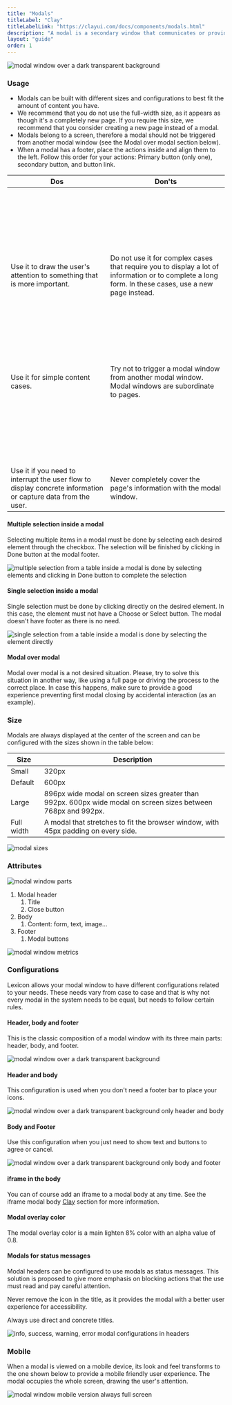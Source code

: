 ```yaml
---
title: "Modals"
titleLabel: "Clay"
titleLabelLink: "https://clayui.com/docs/components/modals.html"
description: "A modal is a secondary window that communicates or provides an action inside the same process."
layout: "guide"
order: 1
---
```

![modal window over a dark transparent background](../../../images/Modal.jpg)

### Usage

* Modals can be built with different sizes and configurations to best fit the amount of content you have.
* We recommend that you do not use the full-width size, as it appears as though it's a completely new page. If you require this size, we recommend that you consider creating a new page instead of a modal.
* Modals belong to a screen, therefore a modal should not be triggered from another modal window (see the Modal over modal section below).
* When a modal has a footer, place the actions inside and align them to the left. Follow this order for your actions: Primary button (only one), secondary button, and button link.

<table>
    <thead>
        <tr>
            <th>Dos</th>
            <th>Don'ts</th>
        </tr>
    </thead>
    <tbody>
        <tr>
            <td>
                <div class="d-flex align-items-center">
                    <svg class="lexicon-icon lexicon-icon-check do mr-3"><use xlink:href="/vendor/lexicon/icons.svg#check"></use></svg>
                    <span>Use it to draw the user's attention to something that is more important.</span>
                </div>
            </td>
            <td>
                <div class="d-flex align-items-center">
                    <svg class="lexicon-icon lexicon-icon-times dont mr-3"><use xlink:href="/vendor/lexicon/icons.svg#times"></use></svg>
                    <span>Do not use it for complex cases that require you to display a lot of information or to complete a long form. In these cases, use a new page instead.</span>
                </div>
            </td>
        </tr>
        <tr>
            <td>
                <div class="d-flex align-items-center">
                    <svg class="lexicon-icon lexicon-icon-check do mr-3"><use xlink:href="/vendor/lexicon/icons.svg#check"></use></svg>
                    <span>Use it for simple content cases.</span>
                </div>
            </td>
            <td>
                <div class="d-flex align-items-center">
                    <svg class="lexicon-icon lexicon-icon-times dont mr-3"><use xlink:href="/vendor/lexicon/icons.svg#times"></use></svg>
                    <span>Try not to trigger a modal window from another modal window. Modal windows are subordinate to pages.</span>
                </div>
            </td>
        </tr>
        <tr>
            <td>
                <div class="d-flex align-items-center">
                    <svg class="lexicon-icon lexicon-icon-check do mr-3"><use xlink:href="/vendor/lexicon/icons.svg#check"></use></svg>
                    <span>Use it if you need to interrupt the user flow to display concrete information or capture data from the user.</span>
                </div>
            </td>
            <td>
                <div class="d-flex align-items-center">
                    <svg class="lexicon-icon lexicon-icon-times dont mr-3"><use xlink:href="/vendor/lexicon/icons.svg#times"></use></svg>
                    <span>Never completely cover the page's information with the modal window.</span>
                </div>
            </td>
        </tr>
    </tbody>
</table>


#### Multiple selection inside a modal

Selecting multiple items in a modal must be done by selecting each desired element through the checkbox. The selection will be finished by clicking in Done button at the modal footer.

![multiple selection from a table inside a modal is done by selecting elements and clicking in Done button to complete the selection](../../../images/Modal-selection-multiple.jpg)

#### Single selection inside a modal

Single selection must be done by clicking directly on the desired element. In this case, the element must not have a Choose or Select button. The modal doesn't have footer as there is no need.

![single selection from a table inside a modal is done by selecting the element directly](../../../images/Modal-selection-single.jpg)

#### Modal over modal

Modal over modal is a not desired situation. Please, try to solve this situation in another way, like using a full page or driving the process to the correct place. In case this happens, make sure to provide a good experience preventing first modal closing by accidental interaction (as an example).

### Size

Modals are always displayed at the center of the screen and can be configured with the sizes shown in the table below:

| Size | Description |
| ---- | ----- |
| Small | 320px |
| Default | 600px |
| Large | 896px wide modal on screen sizes greater than 992px. 600px wide modal on screen sizes between 768px and 992px. |
| Full width | A modal that stretches to fit the browser window, with 45px padding on every side. |

![modal sizes](../../../images/ModalSize.jpg)

### Attributes

![modal window parts](../../../images/ModalParts.jpg)

1. Modal header
    1. Title
    2. Close button
2. Body
    1. Content: form, text, image...
3. Footer
    1. Modal buttons

![modal window metrics](../../../images/ModalMetrics.jpg)

### Configurations

Lexicon allows your modal window to have different configurations related to your needs. These needs vary from case to case and that is why not every modal in the system needs to be equal, but needs to follow certain rules.

#### Header, body and footer

This is the classic composition of a modal window with its three main parts: header, body, and footer.

![modal window over a dark transparent background](../../../images/Modal.jpg)

#### Header and body

This configuration is used when you don't need a footer bar to place your icons.

![modal window over a dark transparent background only header and body](../../../images/ModalFooterless.jpg)

#### Body and Footer

Use this configuration when you just need to show text and buttons to agree or cancel.

![modal window over a dark transparent background only body and footer](../../../images/ModalBodyFooter.jpg)

#### iframe in the body

You can of course add an iframe to a modal body at any time. See the iframe modal body [Clay](https://clayui.com/docs/components/modals.html) section for more information.

#### Modal overlay color

The modal overlay color is a main lighten 8% color with an alpha value of 0.8.

#### Modals for status messages

Modal headers can be configured to use modals as status messages. This solution is proposed to give more emphasis on blocking actions that the use must read and pay careful attention.

Never remove the icon in the title, as it provides the modal with a better user experience for accessibility.

Always use direct and concrete titles.

![info, success, warning, error modal configurations in headers](../../../images/ModalStatus.jpg)

### Mobile

When a modal is viewed on a mobile device, its look and feel transforms to the one shown below to provide a mobile friendly user experience. The modal occupies the whole screen, drawing the user's attention.

![modal window mobile version always full screen](../../../images/ModalMobile.jpg)
